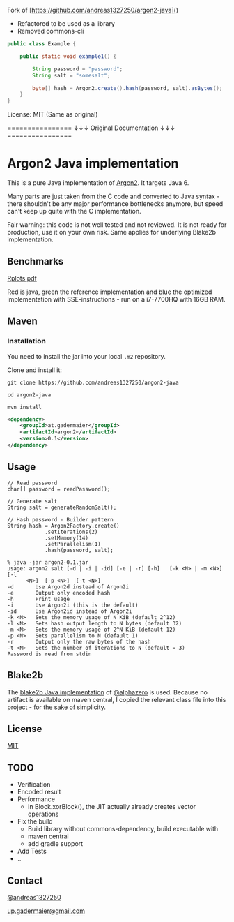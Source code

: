 Fork of [https://github.com/andreas1327250/argon2-java]()

* Refactored to be used as a library
* Removed commons-cli


```java
public class Example {

    public static void example1() {

        String password = "password";
        String salt = "somesalt";

        byte[] hash = Argon2.create().hash(password, salt).asBytes();
    }
}
```


License: MIT (Same as original)


================ ↓↓↓ Original Documentation ↓↓↓ ================


# Argon2 Java implementation

This is a pure Java implementation of [Argon2](https://github.com/P-H-C/phc-winner-argon2). It targets Java 6.

Many parts are just taken from the C code and converted to Java syntax - there shouldn't be any major performance bottlenecks anymore, but speed can't keep up quite with the C implementation.

Fair warning: this code is not well tested and not reviewed. It is not ready for production, use it on your own risk. Same applies for underlying Blake2b implementation.

## Benchmarks
[Rplots.pdf](benchmarks/Rplots.pdf)

Red is java, green the reference implementation and blue the optimized implementation with SSE-instructions - run on a i7-7700HQ with 16GB RAM.

## Maven

### Installation
You need to install the jar into your local `.m2` repository.

Clone and install it:

    git clone https://github.com/andreas1327250/argon2-java

    cd argon2-java

    mvn install


```xml
<dependency>
    <groupId>at.gadermaier</groupId>
    <artifactId>argon2</artifactId>
    <version>0.1</version>
</dependency>
```

<!---
## Gradle

```groovy
compile 'at.gadermaier:argon2:1.0-SNAPSHOT'
```
-->
## Usage


```
// Read password
char[] password = readPassword();

// Generate salt
String salt = generateRandomSalt();

// Hash password - Builder pattern
String hash = Argon2Factory.create()
            .setIterations(2)
            .setMemory(14)
            .setParallelism(1)
            .hash(password, salt);

```
```
% java -jar argon2-0.1.jar
usage: argon2 salt [-d | -i | -id] [-e | -r] [-h]   [-k <N> | -m <N>] [-l
      <N>]  [-p <N>]  [-t <N>]
-d       Use Argon2d instead of Argon2i
-e       Output only encoded hash
-h       Print usage
-i       Use Argon2i (this is the default)
-id      Use Argon2id instead of Argon2i
-k <N>   Sets the memory usage of N KiB (default 2^12)
-l <N>   Sets hash output length to N bytes (default 32)
-m <N>   Sets the memory usage of 2^N KiB (default 12)
-p <N>   Sets parallelism to N (default 1)
-r       Output only the raw bytes of the hash
-t <N>   Sets the number of iterations to N (default = 3)
Password is read from stdin
```

## Blake2b
The [blake2b Java implementation](https://github.com/alphazero/Blake2b) of [@alphazero](https://github.com/alphazero/) is used. Because no artifact is available on maven central, I copied the relevant class file into this project - for the sake of simplicity.

## License
[MIT](https://opensource.org/licenses/MIT)

## TODO
* Verification
* Encoded result
* Performance
  * in Block.xorBlock(), the JIT actually already creates vector operations
* Fix the build
  * Build library without commons-dependency, build executable with
  * maven central
  * add gradle support
* Add Tests
* ..


## Contact
[@andreas1327250](https://github.com/andreas1327250)

up.gadermaier@gmail.com
